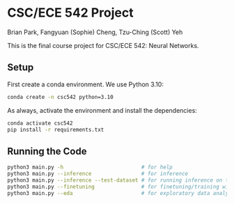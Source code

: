 # CSC/ECE 542 Project

Brian Park, Fangyuan (Sophie) Cheng, Tzu-Ching (Scott) Yeh

This is the final course project for CSC/ECE 542: Neural Networks.

## Setup

First create a conda environment. We use Python 3.10:

```sh
conda create -n csc542 python=3.10
```

As always, activate the environment and install the dependencies:

```sh
conda activate csc542
pip install -r requirements.txt
```

## Running the Code

```sh
python3 main.py -h                         # for help
python3 main.py --inference                # for inference
python3 main.py --inference --test-dataset # for running inference on the test dataset
python3 main.py --finetuning               # for finetuning/training with LoRA
python3 main.py --eda                      # for exploratory data analysis
```
